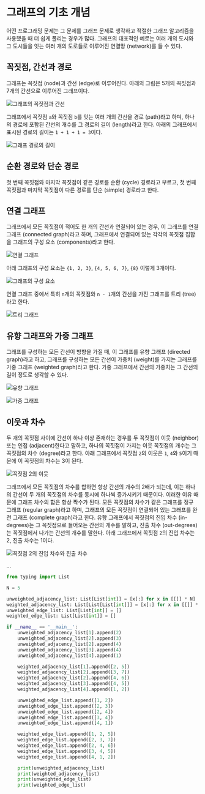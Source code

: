 # 그래프의 기초 개념

어떤 프로그래밍 문제는 그 문제를 그래프 문제로 생각하고 적절한 그래프 알고리즘을 사용했을 때 더 쉽게 풀리는 경우가 많다.
그래프의 대표적인 예로는 여러 개의 도시와 그 도시들을 잇는 여러 개의 도로들로 이루어진 연결망 (network)를 들 수 있다.

## 꼭짓점, 간선과 경로

그래프는 꼭짓점 (node)과 간선 (edge)로 이루어진다. 아래의 그림은 5개의 꼭짓점과 7개의 간선으로 이루어진 그래프이다.

![그래프의 꼭짓점과 간선](./images/11/01.png)

그래프에서 꼭짓점 `a`와 꼭짓점 `b`를 잇는 여러 개의 간선을 경로 (path)라고 하며, 하나의 경로에 포함된 간선의 개수를 
그 경로의 길이 (length)라고 한다. 아래의 그래프에서 표시된 경로의 길이는 `1 + 1 + 1 = 3`이다.

![그래프 경로의 길이](./images/11/02.png)

## 순환 경로와 단순 경로

첫 번째 꼭짓점와 마지막 꼭짓점이 같은 경로를 순환 (cycle) 경로라고 부르고, 첫 번째 꼭짓점과 마지막 꼭짓점이 다른 경로를 
단순 (simple) 경로라고 한다.

## 연결 그래프

그래프에서 모든 꼭짓점이 적어도 한 개의 간선과 연결되어 있는 경우, 이 그래프를 연결 그래프 (connected graph)라고 하며,
그래프에서 연결되어 있는 각각의 꼭짓점 집합을 그래프의 구성 요소 (components)라고 한다.

![연결 그래프](./images/11/03.png)

아래 그래프의 구성 요소는 `{1, 2, 3}`, `{4, 5, 6, 7}`, `{8}` 이렇게 3개이다.

![그래프의 구성 요소](./images/11/04.png)

연결 그래프 중에서 특히 `n`개의 꼭짓점와 `n - 1`개의 간선을 가진 그래프를 트리 (tree)라고 한다.

![트리 그래프](./images/11/05.png)

## 유향 그래프와 가중 그래프

그래프를 구성하는 모든 간선이 방향을 가질 때, 이 그래프를 유향 그래프 (directed graph)라고 하고, 그래프를 구성하는
모든 간선이 가중치 (weight)를 가지는 그래프를 가중 그래프 (weighted graph)라고 한다. 가중 그래프에서 간선의 가중치는
그 간선의 길이 정도로 생각할 수 있다.

![유향 그래프](./images/11/06.png)

![가중 그래프](./images/11/07.png)

## 이웃과 차수

두 개의 꼭짓점 사이에 간선이 하나 이상 존재하는 경우를 두 꼭짓점이 이웃 (neighbor) 또는 인접 (adjacent)한다고 말하고, 
하나의 꼭짓점이 가지는 이웃 꼭짓점의 개수는 그 꼭짓점의 차수 (degree)라고 한다. 아래 그래프에서 꼭짓점 `2`의 이웃은
`1`, `4`와 `5`이기 때문에 이 꼭짓점의 차수는 3이 된다.

![꼭짓점 `2`의 이웃](./images/11/08.png)

그래프에서 모든 꼭짓점의 차수를 합하면 항상 간선의 개수의 2배가 되는데, 이는 하나의 간선이 두 개의 꼭짓점의 차수를 동시에 
하나씩 증가시키기 때문이다. 이러한 이유 때문에 그래프 차수의 합은 항상 짝수가 된다. 모든 꼭짓점의 차수가 같은 그래프를 
정규 그래프 (regular graph)라고 하며, 그래프의 모든 꼭짓점이 연결되어 있는 그래프를 완전 그래프 (complete graph)라고 한다. 
유향 그래프에서 꼭짓점의 진입 차수 (in-degrees)는 그 꼭짓점으로 들어오는 간선의 개수를 말하고, 진출 차수 (out-degrees)는 
꼭짓점에서 나가는 간선의 개수를 말한다. 아래 그래프에서 꼭짓점 `2`의 진입 차수는 2, 진출 차수는 1이다.

![꼭짓점 `2`의 진입 차수와 진출 차수](./images/11/09.png)

...

```python
from typing import List

N = 5

unweighted_adjacency_list: List[List[int]] = [x[:] for x in [[]] * N]
weighted_adjacency_list: List[List[List[int]]] = [x[:] for x in [[]] * N]
unweighted_edge_list: List[List[int]] = []
weighted_edge_list: List[List[int]] = []

if __name__ == '__main__':
    unweighted_adjacency_list[1].append(2)
    unweighted_adjacency_list[2].append(3)
    unweighted_adjacency_list[2].append(4)
    unweighted_adjacency_list[3].append(4)
    unweighted_adjacency_list[4].append(1)

    weighted_adjacency_list[1].append([2, 5])
    weighted_adjacency_list[2].append([3, 7])
    weighted_adjacency_list[2].append([4, 6])
    weighted_adjacency_list[3].append([4, 5])
    weighted_adjacency_list[4].append([1, 2])

    unweighted_edge_list.append([1, 2])
    unweighted_edge_list.append([2, 3])
    unweighted_edge_list.append([2, 4])
    unweighted_edge_list.append([3, 4])
    unweighted_edge_list.append([4, 1])

    weighted_edge_list.append([1, 2, 5])
    weighted_edge_list.append([2, 3, 7])
    weighted_edge_list.append([2, 4, 6])
    weighted_edge_list.append([3, 4, 5])
    weighted_edge_list.append([4, 1, 2])

    print(unweighted_adjacency_list)
    print(weighted_adjacency_list)
    print(unweighted_edge_list)
    print(weighted_edge_list)
```
